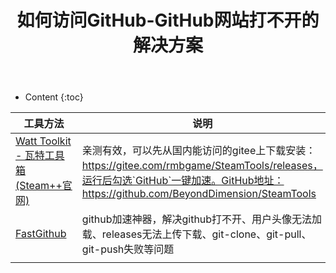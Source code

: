 ﻿---
layout:		post
category:	"soft"
title:		"如何访问GitHub-GitHub网站打不开的解决方案"

tags:		[github]
---
- Content
{:toc}


| 工具方法                                                     | 说明                                                         |
| ------------------------------------------------------------ | ------------------------------------------------------------ |
| [Watt Toolkit - 瓦特工具箱(Steam++官网)](https://steampp.net/) | 亲测有效，可以先从国内能访问的gitee上下载安装：https://gitee.com/rmbgame/SteamTools/releases，运行后勾选`GitHub`一键加速。GitHub地址：https://github.com/BeyondDimension/SteamTools |
| [FastGithub](https://github.com/dotnetcore/FastGithub)       | github加速神器，解决github打不开、用户头像无法加载、releases无法上传下载、git-clone、git-pull、git-push失败等问题 |
|                                                              |                                                              |



